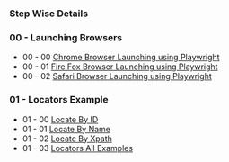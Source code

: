 ### **Step Wise Details**
### 00 - Launching Browsers
   - 00 - 00 [Chrome Browser Launching using Playwright](https://github.com/Zafrin-Chowdhury-Joya/Playwright_WebAutomation/blob/main/src/test/java/Browser_Handling/ChromeBrowserRunUsingPlaywright.java)
   - 00 - 01 [Fire Fox Browser Launching using Playwright](https://github.com/Zafrin-Chowdhury-Joya/Playwright_WebAutomation/blob/main/src/test/java/Browser_Handling/FireFoxBrowserRunUsingPlaywright.java)
   - 00 - 02 [Safari Browser Launching using Playwright](https://github.com/Zafrin-Chowdhury-Joya/Playwright_WebAutomation/blob/main/src/test/java/Browser_Handling/SafariBrowserRunUsingPlaywright.java)
### 01 - Locators Example
   - 01 - 00 [Locate By ID](https://github.com/Zafrin-Chowdhury-Joya/Playwright_WebAutomation/blob/main/src/test/java/LocatorsExamples/LocateByID.java)
   - 01 - 01 [Locate By Name](https://github.com/Zafrin-Chowdhury-Joya/Playwright_WebAutomation/blob/main/src/test/java/LocatorsExamples/LocateByName.java)
   - 01 - 02 [Locate By Xpath](https://github.com/Zafrin-Chowdhury-Joya/Playwright_WebAutomation/blob/main/src/test/java/LocatorsExamples/LocateByXpath.java)
   - 01 - 03 [Locators All Examples](https://github.com/Zafrin-Chowdhury-Joya/Playwright_WebAutomation/blob/main/src/test/java/LocatorsExamples/LocatorsAllExamples.java)

